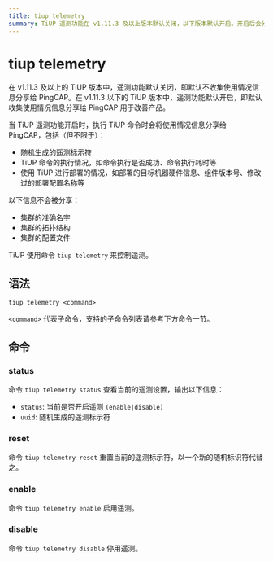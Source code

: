 ```yaml
---
title: tiup telemetry
summary: TiUP 遥测功能在 v1.11.3 及以上版本默认关闭，以下版本默认开启。开启后会分享使用情况信息给 PingCAP，包括遥测标示符、命令执行情况、部署情况等。不会分享集群准确名字、拓扑结构、配置文件。使用命令 `tiup telemetry` 控制遥测，支持 status、reset、enable、disable 命令。
---
```


# tiup telemetry

在 v1.11.3 及以上的 TiUP 版本中，遥测功能默认关闭，即默认不收集使用情况信息分享给 PingCAP。在 v1.11.3 以下的 TiUP 版本中，遥测功能默认开启，即默认收集使用情况信息分享给 PingCAP 用于改善产品。

当 TiUP 遥测功能开启时，执行 TiUP 命令时会将使用情况信息分享给 PingCAP，包括（但不限于）：

- 随机生成的遥测标示符
- TiUP 命令的执行情况，如命令执行是否成功、命令执行耗时等
- 使用 TiUP 进行部署的情况，如部署的目标机器硬件信息、组件版本号、修改过的部署配置名称等

以下信息不会被分享：

- 集群的准确名字
- 集群的拓扑结构
- 集群的配置文件

TiUP 使用命令 `tiup telemetry` 来控制遥测。

## 语法

```shell
tiup telemetry <command>
```

`<command>` 代表子命令，支持的子命令列表请参考下方命令一节。

## 命令

### status

命令 `tiup telemetry status` 查看当前的遥测设置，输出以下信息：

- `status`: 当前是否开启遥测 `(enable|disable)`
- `uuid`: 随机生成的遥测标示符

### reset

命令 `tiup telemetry reset` 重置当前的遥测标示符，以一个新的随机标识符代替之。

### enable

命令 `tiup telemetry enable` 启用遥测。

### disable

命令 `tiup telemetry disable` 停用遥测。
